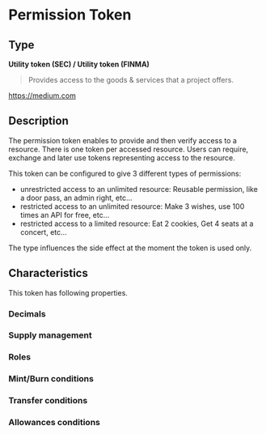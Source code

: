 # Permission Token

## Type 
**Utility token (SEC) / Utility token (FINMA)**

> Provides access to the goods & services that a project offers.

https://medium.com

## Description
The permission token enables to provide and then verify access to a
resource. There is one token per accessed resource. Users can require, exchange
and later use tokens representing access to the resource.

This token can be configured to give 3 different types of permissions:
- unrestricted access to an unlimited resource:
  Reusable permission, like a door pass, an admin right, etc...
- restricted access to an unlimited resource:
  Make 3 wishes, use 100 times an API for free, etc...
- restricted access to a limited resource:
  Eat 2 cookies, Get 4 seats at a concert, etc...

The type influences the side effect at the moment the token is used only.

## Characteristics

This token has following properties.

### Decimals 

### Supply management

### Roles

### Mint/Burn conditions

### Transfer conditions

### Allowances conditions




